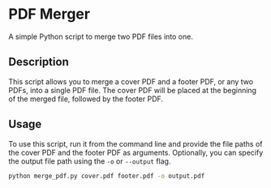 # PDF Merger

A simple Python script to merge two PDF files into one.

## Description

This script allows you to merge a cover PDF and a footer PDF, or any two PDFs, into a single PDF file. The cover PDF will be placed at the beginning of the merged file, followed by the footer PDF.

## Usage

To use this script, run it from the command line and provide the file paths of the cover PDF and the footer PDF as arguments. Optionally, you can specify the output file path using the `-o` or `--output` flag.

```bash
python merge_pdf.py cover.pdf footer.pdf -o output.pdf
